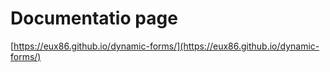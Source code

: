 # Documentatio page
[https://eux86.github.io/dynamic-forms/](https://eux86.github.io/dynamic-forms/)